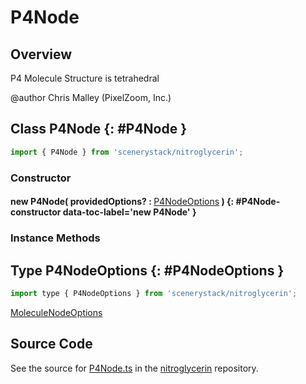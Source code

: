 # P4Node

## Overview

P4 Molecule
Structure is tetrahedral

@author Chris Malley (PixelZoom, Inc.)

## Class P4Node {: #P4Node }


```js
import { P4Node } from 'scenerystack/nitroglycerin';
```
### Constructor

#### new P4Node( providedOptions? : <span style="font-weight: 400;">[P4NodeOptions](../nitroglycerin/P4Node.md#P4NodeOptions)</span> ) {: #P4Node-constructor data-toc-label='new P4Node' }

### Instance Methods





## Type P4NodeOptions {: #P4NodeOptions }


```js
import type { P4NodeOptions } from 'scenerystack/nitroglycerin';
```


[MoleculeNodeOptions](../nitroglycerin/MoleculeNode.md#MoleculeNodeOptions)



## Source Code

See the source for [P4Node.ts](https://github.com/phetsims/nitroglycerin/blob/main/js/nodes/P4Node.ts) in the [nitroglycerin](https://github.com/phetsims/nitroglycerin) repository.
